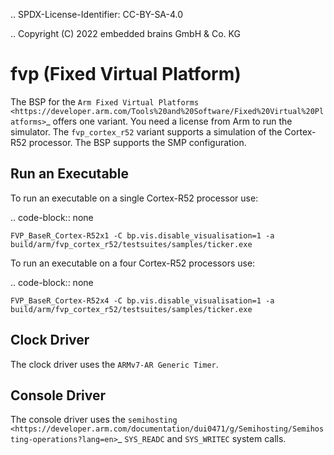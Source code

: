 .. SPDX-License-Identifier: CC-BY-SA-4.0

.. Copyright (C) 2022 embedded brains GmbH & Co. KG

fvp (Fixed Virtual Platform)
============================

The BSP for the
`Arm Fixed Virtual Platforms <https://developer.arm.com/Tools%20and%20Software/Fixed%20Virtual%20Platforms>`_
offers one variant.  You need a license from Arm to run the simulator.  The
`fvp_cortex_r52` variant supports a simulation of the Cortex-R52 processor.
The BSP supports the SMP configuration.

Run an Executable
-----------------

To run an executable on a single Cortex-R52 processor use:

.. code-block:: none

    FVP_BaseR_Cortex-R52x1 -C bp.vis.disable_visualisation=1 -a build/arm/fvp_cortex_r52/testsuites/samples/ticker.exe

To run an executable on a four Cortex-R52 processors use:

.. code-block:: none

    FVP_BaseR_Cortex-R52x4 -C bp.vis.disable_visualisation=1 -a build/arm/fvp_cortex_r52/testsuites/samples/ticker.exe

Clock Driver
------------

The clock driver uses the `ARMv7-AR Generic Timer`.

Console Driver
--------------

The console driver uses the
`semihosting <https://developer.arm.com/documentation/dui0471/g/Semihosting/Semihosting-operations?lang=en>`_
``SYS_READC`` and ``SYS_WRITEC`` system calls.
